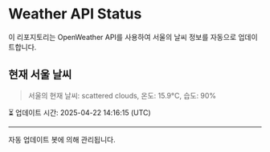 
# Weather API Status

이 리포지토리는 OpenWeather API를 사용하여 서울의 날씨 정보를 자동으로 업데이트합니다.

## 현재 서울 날씨
> 서울의 현재 날씨: scattered clouds, 온도: 15.9°C, 습도: 90%

⏳ 업데이트 시간: 2025-04-22 14:16:15 (UTC)

---
자동 업데이트 봇에 의해 관리됩니다.
